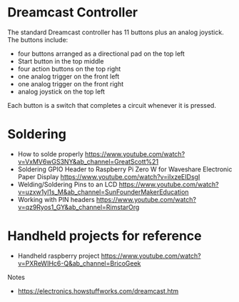 # Dreamcast Controller

The standard Dreamcast controller has 11 buttons plus an analog joystick. The buttons include:

- four buttons arranged as a directional pad on the top left
- Start button in the top middle
- four action buttons on the top right
- one analog trigger on the front left
- one analog trigger on the front right
- analog joystick on the top left

Each button is a switch that completes a circuit whenever it is pressed.

# Soldering

- How to solde properly https://www.youtube.com/watch?v=VxMV6wGS3NY&ab_channel=GreatScott%21
- Soldering GPIO Header to Raspberry Pi Zero W for Waveshare Electronic Paper Display https://www.youtube.com/watch?v=iIxzeEIDsgI
- Welding/Soldering Pins to an LCD  https://www.youtube.com/watch?v=uzxw1yl1s_M&ab_channel=SunFounderMakerEducation
- Working with PIN headers https://www.youtube.com/watch?v=qz9Ryos1_GY&ab_channel=RimstarOrg

# Handheld projects for reference
- Handheld raspberry project https://www.youtube.com/watch?v=PXReWIHc6-Q&ab_channel=BricoGeek

Notes
- https://electronics.howstuffworks.com/dreamcast.htm
